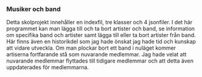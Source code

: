 ### Musiker och band 
Detta skolprojekt innehåller en indexfil, tre klasser och 4 jsonfiler. 
I det här programmet kan man lägga till och ta bort artister och band, se information om specifika band och artister samt lägga till eller ta bort artister från band.
Här finns även en historikdel som jag hade önskat jag hade tid och kunskap att vidare utveckla. Om man plockar bort ett band i nuläget kommer artiserna fortfarande 
stå som nuvarande medlemmar. Jag hade velat att nuvarande medlemmar flyttades till tidigare medlemmar och att detta även uppdaterades för medlemmarna. 
